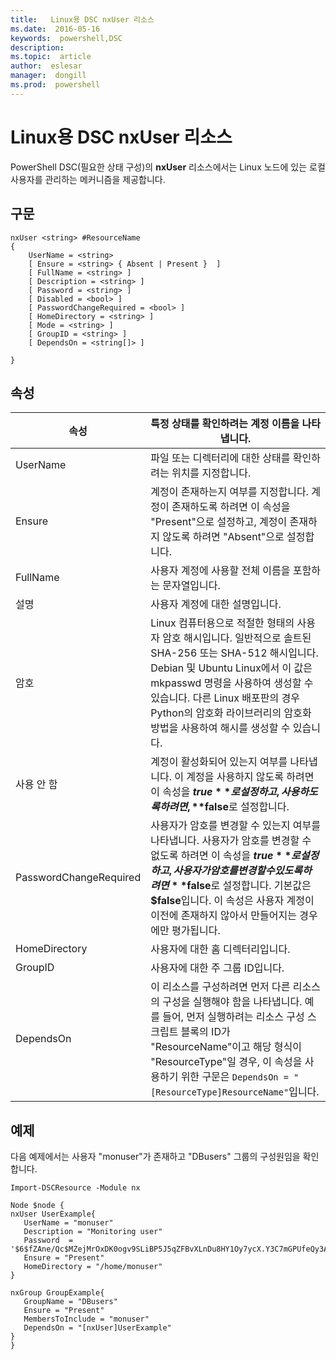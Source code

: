 ```yaml
---
title:   Linux용 DSC nxUser 리소스
ms.date:  2016-05-16
keywords:  powershell,DSC
description:  
ms.topic:  article
author:  eslesar
manager:  dongill
ms.prod:  powershell
---
```


# Linux용 DSC nxUser 리소스

PowerShell DSC(필요한 상태 구성)의 **nxUser** 리소스에서는 Linux 노드에 있는 로컬 사용자를 관리하는 메커니즘을 제공합니다.

## 구문

```
nxUser <string> #ResourceName
{
    UserName = <string>
    [ Ensure = <string> { Absent | Present }  ]
    [ FullName = <string> ]
    [ Description = <string> ]
    [ Password = <string> ]
    [ Disabled = <bool> ]
    [ PasswordChangeRequired = <bool> ]
    [ HomeDirectory = <string> ]
    [ Mode = <string> ]
    [ GroupID = <string> ]
    [ DependsOn = <string[]> ]

}
```

## 속성

|  속성 |  특정 상태를 확인하려는 계정 이름을 나타냅니다. | 
|---|---|
| UserName| 파일 또는 디렉터리에 대한 상태를 확인하려는 위치를 지정합니다.| 
| Ensure| 계정이 존재하는지 여부를 지정합니다. 계정이 존재하도록 하려면 이 속성을 "Present"으로 설정하고, 계정이 존재하지 않도록 하려면 "Absent"으로 설정합니다.| 
| FullName| 사용자 계정에 사용할 전체 이름을 포함하는 문자열입니다.| 
| 설명| 사용자 계정에 대한 설명입니다.| 
| 암호| Linux 컴퓨터용으로 적절한 형태의 사용자 암호 해시입니다. 일반적으로 솔트된 SHA-256 또는 SHA-512 해시입니다. Debian 및 Ubuntu Linux에서 이 값은 mkpasswd 명령을 사용하여 생성할 수 있습니다. 다른 Linux 배포판의 경우 Python의 암호화 라이브러리의 암호화 방법을 사용하여 해시를 생성할 수 있습니다.| 
| 사용 안 함| 계정이 활성화되어 있는지 여부를 나타냅니다. 이 계정을 사용하지 않도록 하려면 이 속성을 **$true**로 설정하고, 사용하도록 하려면, **$false**로 설정합니다.| 
| PasswordChangeRequired| 사용자가 암호를 변경할 수 있는지 여부를 나타냅니다. 사용자가 암호를 변경할 수 없도록 하려면 이 속성을 **$true**로 설정하고, 사용자가 암호를 변경할 수 있도록 하려면 **$false**로 설정합니다. 기본값은 **$false**입니다. 이 속성은 사용자 계정이 이전에 존재하지 않아서 만들어지는 경우에만 평가됩니다.| 
| HomeDirectory| 사용자에 대한 홈 디렉터리입니다.| 
| GroupID| 사용자에 대한 주 그룹 ID입니다.| 
| DependsOn | 이 리소스를 구성하려면 먼저 다른 리소스의 구성을 실행해야 함을 나타냅니다. 예를 들어, 먼저 실행하려는 리소스 구성 스크립트 블록의 ID가 "ResourceName"이고 해당 형식이 "ResourceType"일 경우, 이 속성을 사용하기 위한 구문은 `DependsOn = "[ResourceType]ResourceName"`입니다.| 

## 예제

다음 예제에서는 사용자 "monuser"가 존재하고 "DBusers" 그룹의 구성원임을 확인합니다.

```
Import-DSCResource -Module nx 

Node $node {
nxUser UserExample{
   UserName = "monuser"
   Description = "Monitoring user"
   Password  =    '$6$fZAne/Qc$MZejMrOxDK0ogv9SLiBP5J5qZFBvXLnDu8HY1Oy7ycX.Y3C7mGPUfeQy3A82ev3zIabhDQnj2ayeuGn02CqE/0'
   Ensure = "Present"
   HomeDirectory = "/home/monuser"
}
 
nxGroup GroupExample{
   GroupName = "DBusers"
   Ensure = "Present"
   MembersToInclude = "monuser"
   DependsOn = "[nxUser]UserExample"            
}
}
```



<!--HONumber=May16_HO3-->


